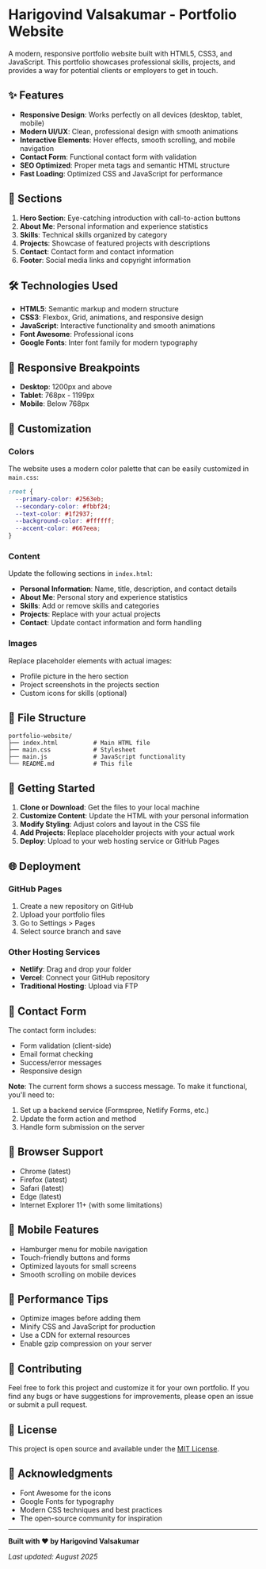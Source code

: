 # Harigovind Valsakumar - Portfolio Website

A modern, responsive portfolio website built with HTML5, CSS3, and JavaScript. This portfolio showcases professional skills, projects, and provides a way for potential clients or employers to get in touch.

## ✨ Features

- **Responsive Design**: Works perfectly on all devices (desktop, tablet, mobile)
- **Modern UI/UX**: Clean, professional design with smooth animations
- **Interactive Elements**: Hover effects, smooth scrolling, and mobile navigation
- **Contact Form**: Functional contact form with validation
- **SEO Optimized**: Proper meta tags and semantic HTML structure
- **Fast Loading**: Optimized CSS and JavaScript for performance

## 🚀 Sections

1. **Hero Section**: Eye-catching introduction with call-to-action buttons
2. **About Me**: Personal information and experience statistics
3. **Skills**: Technical skills organized by category
4. **Projects**: Showcase of featured projects with descriptions
5. **Contact**: Contact form and contact information
6. **Footer**: Social media links and copyright information

## 🛠️ Technologies Used

- **HTML5**: Semantic markup and modern structure
- **CSS3**: Flexbox, Grid, animations, and responsive design
- **JavaScript**: Interactive functionality and smooth animations
- **Font Awesome**: Professional icons
- **Google Fonts**: Inter font family for modern typography

## 📱 Responsive Breakpoints

- **Desktop**: 1200px and above
- **Tablet**: 768px - 1199px
- **Mobile**: Below 768px

## 🎨 Customization

### Colors
The website uses a modern color palette that can be easily customized in `main.css`:

```css
:root {
  --primary-color: #2563eb;
  --secondary-color: #fbbf24;
  --text-color: #1f2937;
  --background-color: #ffffff;
  --accent-color: #667eea;
}
```

### Content
Update the following sections in `index.html`:

- **Personal Information**: Name, title, description, and contact details
- **About Me**: Personal story and experience statistics
- **Skills**: Add or remove skills and categories
- **Projects**: Replace with your actual projects
- **Contact**: Update contact information and form handling

### Images
Replace placeholder elements with actual images:

- Profile picture in the hero section
- Project screenshots in the projects section
- Custom icons for skills (optional)

## 📁 File Structure

```
portfolio-website/
├── index.html          # Main HTML file
├── main.css            # Stylesheet
├── main.js             # JavaScript functionality
└── README.md           # This file
```

## 🚀 Getting Started

1. **Clone or Download**: Get the files to your local machine
2. **Customize Content**: Update the HTML with your personal information
3. **Modify Styling**: Adjust colors and layout in the CSS file
4. **Add Projects**: Replace placeholder projects with your actual work
5. **Deploy**: Upload to your web hosting service or GitHub Pages

## 🌐 Deployment

### GitHub Pages
1. Create a new repository on GitHub
2. Upload your portfolio files
3. Go to Settings > Pages
4. Select source branch and save

### Other Hosting Services
- **Netlify**: Drag and drop your folder
- **Vercel**: Connect your GitHub repository
- **Traditional Hosting**: Upload via FTP

## 📧 Contact Form

The contact form includes:
- Form validation (client-side)
- Email format checking
- Success/error messages
- Responsive design

**Note**: The current form shows a success message. To make it functional, you'll need to:
1. Set up a backend service (Formspree, Netlify Forms, etc.)
2. Update the form action and method
3. Handle form submission on the server

## 🔧 Browser Support

- Chrome (latest)
- Firefox (latest)
- Safari (latest)
- Edge (latest)
- Internet Explorer 11+ (with some limitations)

## 📱 Mobile Features

- Hamburger menu for mobile navigation
- Touch-friendly buttons and forms
- Optimized layouts for small screens
- Smooth scrolling on mobile devices

## 🎯 Performance Tips

- Optimize images before adding them
- Minify CSS and JavaScript for production
- Use a CDN for external resources
- Enable gzip compression on your server

## 🤝 Contributing

Feel free to fork this project and customize it for your own portfolio. If you find any bugs or have suggestions for improvements, please open an issue or submit a pull request.

## 📄 License

This project is open source and available under the [MIT License](LICENSE).

## 🙏 Acknowledgments

- Font Awesome for the icons
- Google Fonts for typography
- Modern CSS techniques and best practices
- The open-source community for inspiration

---

**Built with ❤️ by Harigovind Valsakumar**

*Last updated: August 2025*

